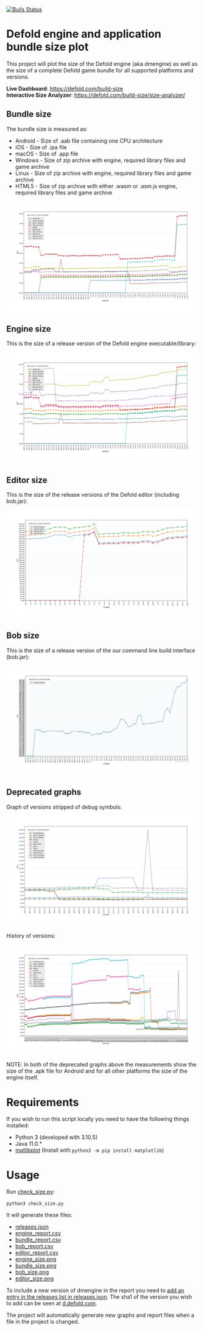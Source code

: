 [![Buils Status](https://github.com/defold/build-size/actions/workflows/check_size.yaml/badge.svg)](https://github.com/defold/build-size/actions/workflows/check_size.yaml)

# Defold engine and application bundle size plot
This project will plot the size of the Defold engine (aka dmengine) as well as the size of a complete Defold game bundle for all supported platforms and versions.

**Live Dashboard**: https://defold.com/build-size  
**Interactive Size Analyzer**: https://defold.com/build-size/size-analyzer/

## Bundle size
The bundle size is measured as:

* Android - Size of .aab file containing one CPU architecture
* iOS - Size of .ipa file
* macOS - Size of .app file
* Windows - Size of zip archive with engine, required library files and game archive
* Linux - Size of zip archive with engine, required library files and game archive
* HTML5 - Size of zip archive with either .wasm or .asm.js engine, required library files and game archive

![Bundle size per platform and version](./bundle_size.png)


## Engine size
This is the size of a release version of the Defold engine executable/library:

![Engine size per platform and version](./engine_size.png)

## Editor size
This is the size of the release versions of the Defold editor (including bob.jar):

![Editor size per platform and version](./editor_size.png)

## Bob size
This is the size of a release version of the our command line build interface (bob.jar):

![bob.jar size per platform and version](./bob_size.png)


## Deprecated graphs
Graph of versions stripped of debug symbols:

![Size per platform and version](./legacy_engine_size_stripped.png)

History of versions:

![History of size per platform and version](./legacy_engine_size.png)

NOTE: In both of the deprecated graphs above the measurements show the size of the .apk file for Android and for all other platforms the size of the engine itself.

# Requirements
If you wish to run this script locally you need to have the following things installed:

* Python 3 (developed with 3.10.5)
* Java 11.0.*
* [matlibplot](http://matplotlib.org/) (Install with `python3 -m pip install matplotlib`)

# Usage
Run [check_size.py](check_size.py):

    python3 check_size.py

It will generate these files:
* [releases.json](releases.json)
* [engine_report.csv](engine_report.csv)
* [bundle_report.csv](bundle_report.csv)
* [bob_report.csv](bob_report.csv)
* [editor_report.csv](editor_report.csv)
* [engine_size.png](engine_size.png)
* [bundle_size.png](bundle_size.png)
* [bob_size.png](bob_size.png)
* [editor_size.png](editor_size.png)


To include a new version of dmengine in the report you need to [add an entry in the releases list in releases.json](https://github.com/defold/build-size/blob/master/releases.json). The sha1 of the version you wish to add can be seen at [d.defold.com](d.defold.com).

The project will automatically generate new graphs and report files when a file in the project is changed.
